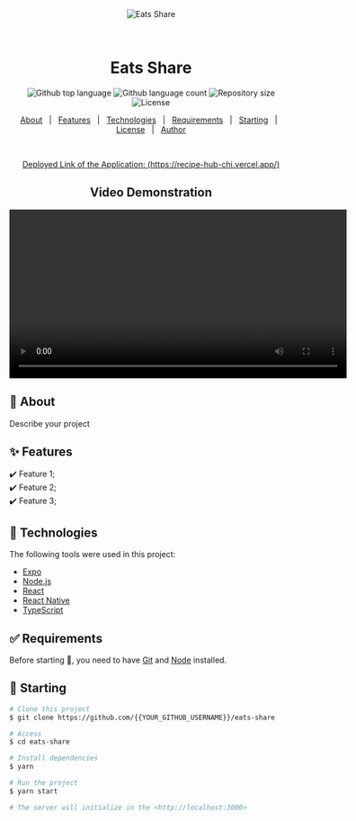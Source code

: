 <div align="center" id="top"> 
  <img src="./.github/app.gif" alt="Eats Share" />

  &#xa0;

  <!-- <a href="https://eatsshare.netlify.app">Demo</a> -->
</div>

<h1 align="center">Eats Share</h1>

<p align="center">
  <img alt="Github top language" src="https://img.shields.io/github/languages/top/{{YOUR_GITHUB_USERNAME}}/eats-share?color=56BEB8">
  <img alt="Github language count" src="https://img.shields.io/github/languages/count/{{YOUR_GITHUB_USERNAME}}/eats-share?color=56BEB8">
  <img alt="Repository size" src="https://img.shields.io/github/repo-size/{{YOUR_GITHUB_USERNAME}}/eats-share?color=56BEB8">
  <img alt="License" src="https://img.shields.io/github/license/{{YOUR_GITHUB_USERNAME}}/eats-share?color=56BEB8">
  <!-- <img alt="Github issues" src="https://img.shields.io/github/issues/{{YOUR_GITHUB_USERNAME}}/eats-share?color=56BEB8" /> -->
  <!-- <img alt="Github forks" src="https://img.shields.io/github/forks/{{YOUR_GITHUB_USERNAME}}/eats-share?color=56BEB8" /> -->
  <!-- <img alt="Github stars" src="https://img.shields.io/github/stars/{{YOUR_GITHUB_USERNAME}}/eats-share?color=56BEB8" /> -->
</p>

<!-- Status -->
<!-- <h4 align="center"> 
	🚧  Eats Share 🚀 Under construction...  🚧
</h4> 
<hr> -->

<p align="center">
  <a href="#dart-about">About</a> &#xa0; | &#xa0; 
  <a href="#sparkles-features">Features</a> &#xa0; | &#xa0;
  <a href="#rocket-technologies">Technologies</a> &#xa0; | &#xa0;
  <a href="#white_check_mark-requirements">Requirements</a> &#xa0; | &#xa0;
  <a href="#checkered_flag-starting">Starting</a> &#xa0; | &#xa0;
  <a href="#memo-license">License</a> &#xa0; | &#xa0;
  <a href="https://github.com/{{YOUR_GITHUB_USERNAME}}" target="_blank">Author</a>
</p>

<br>

<p align="center">
  <a href="https://recipe-hub-chi.vercel.app/">Deployed Link of the Application: (https://recipe-hub-chi.vercel.app/)</a>
</p>

<div align="center">
  <h2>Video Demonstration</h2>
  <video width="600" controls>
    <source src="path_to_your_video.mp4" type="video/mp4">
    Your browser does not support the video tag.
  </video>
</div>

## :dart: About ##

Describe your project

## :sparkles: Features ##

:heavy_check_mark: Feature 1;\
:heavy_check_mark: Feature 2;\
:heavy_check_mark: Feature 3;

## :rocket: Technologies ##

The following tools were used in this project:

- [Expo](https://expo.io/)
- [Node.js](https://nodejs.org/en/)
- [React](https://pt-br.reactjs.org/)
- [React Native](https://reactnative.dev/)
- [TypeScript](https://www.typescriptlang.org/)

## :white_check_mark: Requirements ##

Before starting :checkered_flag:, you need to have [Git](https://git-scm.com) and [Node](https://nodejs.org/en/) installed.

## :checkered_flag: Starting ##

```bash
# Clone this project
$ git clone https://github.com/{{YOUR_GITHUB_USERNAME}}/eats-share

# Access
$ cd eats-share

# Install dependencies
$ yarn

# Run the project
$ yarn start

# The server will initialize in the <http://localhost:3000>
